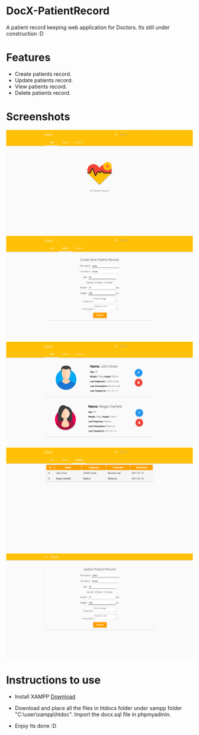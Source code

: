 # DocX-PatientRecord
A patient record keeping web application for Doctors.
Its still under construction :D

# Features
* Create patients record.
* Update patients record.
* View patients record.
* Delete patients record.

# Screenshots

<img src="https://github.com/DanishShah/DocX-PatientRecord/blob/master/DocX/ss_1.png"/>
<img src="https://github.com/DanishShah/DocX-PatientRecord/blob/master/DocX/ss_2.png"/>
<img src="https://github.com/DanishShah/DocX-PatientRecord/blob/master/DocX/ss_3.png"/>
<img src="https://github.com/DanishShah/DocX-PatientRecord/blob/master/DocX/ss_4.png"/>
<img src="https://github.com/DanishShah/DocX-PatientRecord/blob/master/DocX/ss_5.png"/>


# Instructions to use
* Install XAMPP
<a href="https://www.apachefriends.org/index.html">Download</a>

* Download and place all the files in htdocs folder under xampp folder "C:\user\xampp\htdoc".
Import the docx.sql file in phpmyadmin.

* Enjoy
Its done :D

